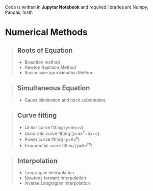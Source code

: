 Code is written in **Jupyter Notebook** and required libraries are Numpy, Pandas, math
# Numerical Methods
>
> ## Roots of Equation
> - Bisection method
> - Newton Raphson Method
> - Successive aprroximation Method

> ## Simultaneous Equation
> - Gauss elimination and back substitution.

> ## Curve fitting
> - Linear curve fitting (y=mx+c)
> - Quadratic curve fitting (y=ax<sup>2</sup>+bx+c)
> - Power curve fitting (y=Ax<sup>b</sup>)
> - Exponential curve fitting (y=Ae<sup>xb</sup>)

> ## Interpolation
> - Langragian Interpolation 
> - Newtons forward interpolation
> - Inverse Langragian Interpolation
